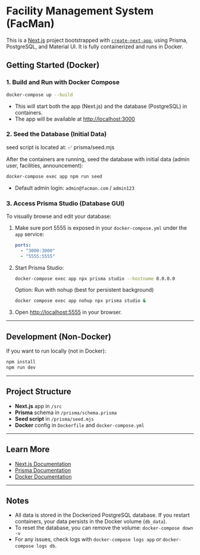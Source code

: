 # Facility Management System (FacMan)

This is a [Next.js](https://nextjs.org) project bootstrapped with [`create-next-app`](https://nextjs.org/docs/app/api-reference/cli/create-next-app), using Prisma, PostgreSQL, and Material UI. It is fully containerized and runs in Docker.

## Getting Started (Docker)

### 1. Build and Run with Docker Compose

```bash
docker-compose up --build
```
- This will start both the app (Next.js) and the database (PostgreSQL) in containers.
- The app will be available at [http://localhost:3000](http://localhost:3000)

### 2. Seed the Database (Initial Data)
seed script is located at:
✅ prisma/seed.mjs

After the containers are running, seed the database with initial data (admin user, facilities, announcement):

```bash
docker-compose exec app npm run seed
```
- Default admin login: `admin@facman.com` / `admin123`

### 3. Access Prisma Studio (Database GUI)
To visually browse and edit your database:

1. Make sure port 5555 is exposed in your `docker-compose.yml` under the `app` service:
   ```yaml
   ports:
     - "3000:3000"
     - "5555:5555"
   ```
2. Start Prisma Studio:
   ```bash
   docker-compose exec app npx prisma studio --hostname 0.0.0.0
   ```

   Option: Run with nohup (best for persistent background)
   ```bash
   docker compose exec app nohup npx prisma studio &
   ```
   
   
4. Open [http://localhost:5555](http://localhost:5555) in your browser.

---

## Development (Non-Docker)
If you want to run locally (not in Docker):

```bash
npm install
npm run dev
```

---

## Project Structure
- **Next.js** app in `/src`
- **Prisma** schema in `/prisma/schema.prisma`
- **Seed script** in `/prisma/seed.mjs`
- **Docker** config in `Dockerfile` and `docker-compose.yml`

---

## Learn More
- [Next.js Documentation](https://nextjs.org/docs)
- [Prisma Documentation](https://www.prisma.io/docs/)
- [Docker Documentation](https://docs.docker.com/)

---

## Notes
- All data is stored in the Dockerized PostgreSQL database. If you restart containers, your data persists in the Docker volume (`db_data`).
- To reset the database, you can remove the volume: `docker-compose down -v`
- For any issues, check logs with `docker-compose logs app` or `docker-compose logs db`.
